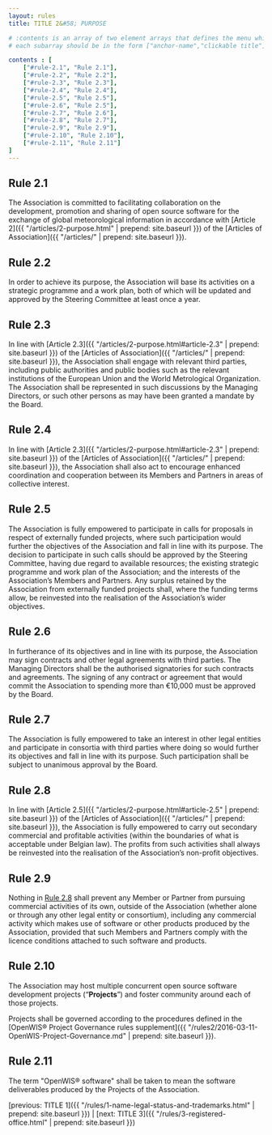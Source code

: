 ```yaml
---
layout: rules
title: TITLE 2&#58; PURPOSE

# :contents is an array of two element arrays that defines the menu which appears in the masthead
# each subarray should be in the form ["anchor-name","clickable title"]

contents : [
    ["#rule-2.1", "Rule 2.1"],
    ["#rule-2.2", "Rule 2.2"],
    ["#rule-2.3", "Rule 2.3"],
    ["#rule-2.4", "Rule 2.4"],
    ["#rule-2.5", "Rule 2.5"],
    ["#rule-2.6", "Rule 2.5"],
    ["#rule-2.7", "Rule 2.6"],
    ["#rule-2.8", "Rule 2.7"],
    ["#rule-2.9", "Rule 2.9"],
    ["#rule-2.10", "Rule 2.10"],
    ["#rule-2.11", "Rule 2.11"]
]
---
```


<h2 id="rule-2.1">Rule 2.1</h2>

The Association is committed to facilitating collaboration on the development, promotion and sharing of open source software for the exchange of global meteorological information in accordance with [Article 2]({{ "/articles/2-purpose.html" | prepend: site.baseurl }}) of the [Articles of Association]({{ "/articles/" | prepend: site.baseurl }}).

<h2 id="rule-2.2">Rule 2.2</h2>

In order to achieve its purpose, the Association will base its activities on a strategic programme and a work plan, both of which will be updated and approved by the Steering Committee at least once a year.

<h2 id="rule-2.3">Rule 2.3</h2>

In line with [Article 2.3]({{ "/articles/2-purpose.html#article-2.3" | prepend: site.baseurl }}) of the [Articles of Association]({{ "/articles/" | prepend: site.baseurl }}), the Association shall engage with relevant third parties, including public authorities and public bodies such as the relevant institutions of the European Union and the World Metrological Organization. The Association shall be represented in such discussions by the Managing Directors, or such other persons as may have been granted a mandate by the Board.

<h2 id="rule-2.4">Rule 2.4</h2>

In line with [Article 2.3]({{ "/articles/2-purpose.html#article-2.3" | prepend: site.baseurl }}) of the [Articles of Association]({{ "/articles/" | prepend: site.baseurl }}), the Association shall also act to encourage enhanced coordination and cooperation between its Members and Partners in areas of collective interest. 

<h2 id="rule-2.5">Rule 2.5</h2>

The Association is fully empowered to participate in calls for proposals in respect of externally funded projects, where such participation would further the objectives of the Association and fall in line with its purpose. The decision to participate in such calls should be approved by the Steering Committee, having due regard to available resources; the existing strategic programme and work plan of the Association; and the interests of the Association’s Members and Partners. Any surplus retained by the Association from externally funded projects shall, where the funding terms allow, be reinvested into the realisation of the Association’s wider objectives.

<h2 id="rule-2.6">Rule 2.6</h2>

In furtherance of its objectives and in line with its purpose, the Association may sign contracts and other legal agreements with third parties. The Managing Directors shall be the authorised signatories for such contracts and agreements. The signing of any contract or agreement that would commit the Association to spending more than €10,000 must be approved by the Board.

<h2 id="rule-2.7">Rule 2.7</h2>

The Association is fully empowered to take an interest in other legal entities and participate in consortia with third parties where doing so would further its objectives and fall in line with its purpose. Such participation shall be subject to unanimous approval by the Board.

<h2 id="rule-2.8">Rule 2.8</h2>

In line with [Article 2.5]({{ "/articles/2-purpose.html#article-2.5" | prepend: site.baseurl }}) of the [Articles of Association]({{ "/articles/" | prepend: site.baseurl }}), the Association is fully empowered to carry out secondary commercial and profitable activities (within the boundaries of what is acceptable under Belgian law). The profits from such activities shall always be reinvested into the realisation of the Association’s non-profit objectives.

<h2 id="rule-2.9">Rule 2.9</h2>

Nothing in [Rule 2.8](#rule-2.8) shall prevent any Member or Partner from pursuing commercial activities of its own, outside of the Association (whether alone or through any other legal entity or consortium), including any commercial activity which makes use of software or other products produced by the Association, provided that such Members and Partners comply with the licence conditions attached to such software and products.

<h2 id="rule-2.10">Rule 2.10</h2>

The Association may host multiple concurrent open source software development projects (“**Projects**”) and foster community around each of those projects.

Projects shall be governed according to the procedures defined in the [OpenWIS&reg; Project Governance rules supplement]({{ "/rules2/2016-03-11-OpenWIS-Project-Governance.md" | prepend: site.baseurl }}).

<h2 id="rule-2.11">Rule 2.11</h2>

The term "OpenWIS&reg; software" shall be taken to mean the software deliverables produced by the Projects of the Association.

[previous: TITLE 1]({{ "/rules/1-name-legal-status-and-trademarks.html" | prepend: site.baseurl }}) \| [next: TITLE 3]({{ "/rules/3-registered-office.html" | prepend: site.baseurl }})
